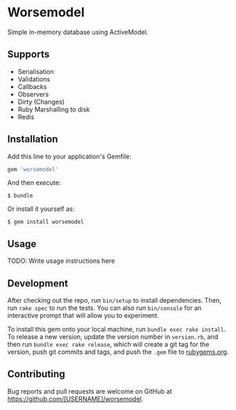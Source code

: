 # Worsemodel

Simple in-memory database using ActiveModel.

## Supports
- Serialisation
- Validations
- Callbacks
- Observers
- Dirty (Changes)
- Ruby Marshalling to disk
- Redis

## Installation

Add this line to your application's Gemfile:

```ruby
gem 'worsemodel'
```

And then execute:

    $ bundle

Or install it yourself as:

    $ gem install worsemodel

## Usage

TODO: Write usage instructions here

## Development

After checking out the repo, run `bin/setup` to install dependencies. Then, run `rake spec` to run the tests. You can also run `bin/console` for an interactive prompt that will allow you to experiment.

To install this gem onto your local machine, run `bundle exec rake install`. To release a new version, update the version number in `version.rb`, and then run `bundle exec rake release`, which will create a git tag for the version, push git commits and tags, and push the `.gem` file to [rubygems.org](https://rubygems.org).

## Contributing

Bug reports and pull requests are welcome on GitHub at https://github.com/[USERNAME]/worsemodel.
